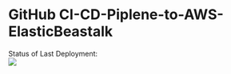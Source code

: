 # GitHub CI-CD-Piplene-to-AWS-ElasticBeastalk


Status of Last Deployment:<br>
<img src="https://github.com/adv4000/git_repo_basics_192.168.2.6/workflows/My-GitHubActions-Basics/badge.svg?branch=master"><br>

